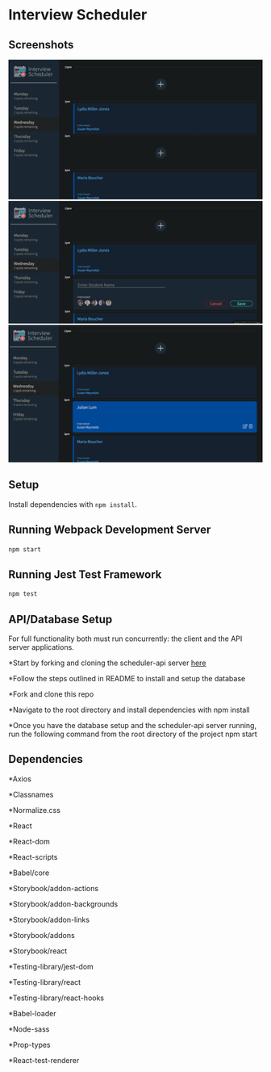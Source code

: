 # Interview Scheduler

## Screenshots
!["Layout of the Interview Scheduler"](https://github.com/Juelzlum/scheduler/blob/master/public/images/Screenshots/Layout.png)
!["Creation of the form when add is clicked"](https://github.com/Juelzlum/scheduler/blob/master/public/images/Screenshots/Form%20.png)
!["Appointments added in"](https://github.com/Juelzlum/scheduler/blob/master/public/images/Screenshots/Add%20appointments.png)

## Setup

Install dependencies with `npm install`.

## Running Webpack Development Server

```sh
npm start
```

## Running Jest Test Framework

```sh
npm test
```

## API/Database Setup

For full functionality both must run concurrently: the client and the API server applications.

*Start by forking and cloning the scheduler-api server [here](https://github.com/Juelzlum/scheduler-api)

*Follow the steps outlined in README to install and setup the database

*Fork and clone this repo

*Navigate to the root directory and install dependencies with npm install

*Once you have the database setup and the scheduler-api server running, run the following command from the root directory of the project npm start

## Dependencies
*Axios

*Classnames

*Normalize.css

*React

*React-dom

*React-scripts

*Babel/core

*Storybook/addon-actions

*Storybook/addon-backgrounds

*Storybook/addon-links

*Storybook/addons

*Storybook/react

*Testing-library/jest-dom

*Testing-library/react

*Testing-library/react-hooks

*Babel-loader

*Node-sass

*Prop-types

*React-test-renderer
